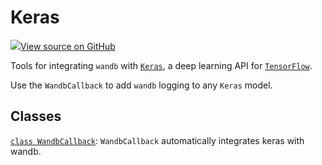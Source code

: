 # Keras

[![](https://www.tensorflow.org/images/GitHub-Mark-32px.png)View source on GitHub](https://www.github.com/wandb/client/tree/v0.11.1/wandb/integration/keras/__init__.py)

Tools for integrating `wandb` with [`Keras`](https://keras.io/), a deep learning API for [`TensorFlow`](https://www.tensorflow.org/).

Use the `WandbCallback` to add `wandb` logging to any `Keras` model.

## Classes

[`class WandbCallback`](wandbcallback.md): `WandbCallback` automatically integrates keras with wandb.


